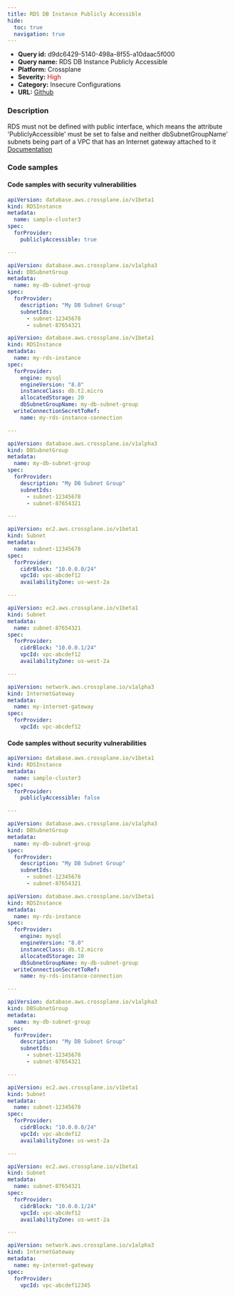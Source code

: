 ```yaml
---
title: RDS DB Instance Publicly Accessible
hide:
  toc: true
  navigation: true
---
```


<style>
  .highlight .hll {
    background-color: #ff171742;
  }
  .md-content {
    max-width: 1100px;
    margin: 0 auto;
  }
</style>

-   **Query id:** d9dc6429-5140-498a-8f55-a10daac5f000
-   **Query name:** RDS DB Instance Publicly Accessible
-   **Platform:** Crossplane
-   **Severity:** <span style="color:#C00">High</span>
-   **Category:** Insecure Configurations
-   **URL:** [Github](https://github.com/Checkmarx/kics/tree/master/assets/queries/crossplane/aws/rds_db_instance_publicly_accessible)

### Description
RDS must not be defined with public interface, which means the attribute 'PubliclyAccessible' must be set to false and neither dbSubnetGroupName' subnets being part of a VPC that has an Internet gateway attached to it<br>
[Documentation](https://doc.crds.dev/github.com/crossplane/provider-aws/database.aws.crossplane.io/RDSInstance/v1beta1@v0.17.0)

### Code samples
#### Code samples with security vulnerabilities
```yaml title="Positive test num. 1 - yaml file" hl_lines="7"
apiVersion: database.aws.crossplane.io/v1beta1
kind: RDSInstance
metadata:
  name: sample-cluster3
spec: 
  forProvider:
    publiclyAccessible: true

---

apiVersion: database.aws.crossplane.io/v1alpha3
kind: DBSubnetGroup
metadata:
  name: my-db-subnet-group
spec:
  forProvider:
    description: "My DB Subnet Group"
    subnetIds:
      - subnet-12345678
      - subnet-87654321

```
```yaml title="Positive test num. 2 - yaml file" hl_lines="11"
apiVersion: database.aws.crossplane.io/v1beta1
kind: RDSInstance
metadata:
  name: my-rds-instance
spec:
  forProvider:
    engine: mysql
    engineVersion: "8.0"
    instanceClass: db.t2.micro
    allocatedStorage: 20
    dbSubnetGroupName: my-db-subnet-group
  writeConnectionSecretToRef:
    name: my-rds-instance-connection

---

apiVersion: database.aws.crossplane.io/v1alpha3
kind: DBSubnetGroup
metadata:
  name: my-db-subnet-group
spec:
  forProvider:
    description: "My DB Subnet Group"
    subnetIds:
      - subnet-12345678
      - subnet-87654321

---

apiVersion: ec2.aws.crossplane.io/v1beta1
kind: Subnet
metadata:
  name: subnet-12345678
spec:
  forProvider:
    cidrBlock: "10.0.0.0/24"
    vpcId: vpc-abcdef12
    availabilityZone: us-west-2a

---

apiVersion: ec2.aws.crossplane.io/v1beta1
kind: Subnet
metadata:
  name: subnet-87654321
spec:
  forProvider:
    cidrBlock: "10.0.0.1/24"
    vpcId: vpc-abcdef12
    availabilityZone: us-west-2a

---

apiVersion: network.aws.crossplane.io/v1alpha3
kind: InternetGateway
metadata:
  name: my-internet-gateway
spec:
  forProvider:
    vpcId: vpc-abcdef12

```


#### Code samples without security vulnerabilities
```yaml title="Negative test num. 1 - yaml file"
apiVersion: database.aws.crossplane.io/v1beta1
kind: RDSInstance
metadata:
  name: sample-cluster3
spec: 
  forProvider:
    publiclyAccessible: false

---

apiVersion: database.aws.crossplane.io/v1alpha3
kind: DBSubnetGroup
metadata:
  name: my-db-subnet-group
spec:
  forProvider:
    description: "My DB Subnet Group"
    subnetIds:
      - subnet-12345678
      - subnet-87654321

```
```yaml title="Negative test num. 2 - yaml file"
apiVersion: database.aws.crossplane.io/v1beta1
kind: RDSInstance
metadata:
  name: my-rds-instance
spec:
  forProvider:
    engine: mysql
    engineVersion: "8.0"
    instanceClass: db.t2.micro
    allocatedStorage: 20
    dbSubnetGroupName: my-db-subnet-group
  writeConnectionSecretToRef:
    name: my-rds-instance-connection

---

apiVersion: database.aws.crossplane.io/v1alpha3
kind: DBSubnetGroup
metadata:
  name: my-db-subnet-group
spec:
  forProvider:
    description: "My DB Subnet Group"
    subnetIds:
      - subnet-12345678
      - subnet-87654321

---

apiVersion: ec2.aws.crossplane.io/v1beta1
kind: Subnet
metadata:
  name: subnet-12345678
spec:
  forProvider:
    cidrBlock: "10.0.0.0/24"
    vpcId: vpc-abcdef12
    availabilityZone: us-west-2a

---

apiVersion: ec2.aws.crossplane.io/v1beta1
kind: Subnet
metadata:
  name: subnet-87654321
spec:
  forProvider:
    cidrBlock: "10.0.0.1/24"
    vpcId: vpc-abcdef12
    availabilityZone: us-west-2a

---

apiVersion: network.aws.crossplane.io/v1alpha3
kind: InternetGateway
metadata:
  name: my-internet-gateway
spec:
  forProvider:
    vpcId: vpc-abcdef12345

```
